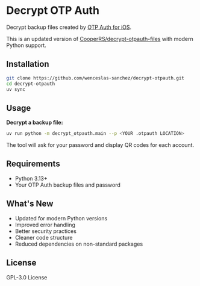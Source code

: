 # Decrypt OTP Auth

Decrypt backup files created by [OTP Auth for iOS](https://apps.apple.com/us/app/otp-auth/id659877384).

This is an updated version of [CooperRS/decrypt-otpauth-files](https://github.com/CooperRS/decrypt-otpauth-files) with modern Python support.

## Installation

```bash
git clone https://github.com/wenceslas-sanchez/decrypt-otpauth.git
cd decrypt-otpauth
uv sync
```

## Usage

**Decrypt a backup file:**
```bash
uv run python -m decrypt_otpauth.main --p <YOUR .otpauth LOCATION>
```

The tool will ask for your password and display QR codes for each account.

## Requirements

- Python 3.13+
- Your OTP Auth backup files and password

## What's New

- Updated for modern Python versions
- Improved error handling
- Better security practices
- Cleaner code structure
- Reduced dependencies on non-standard packages

## License

GPL-3.0 License
